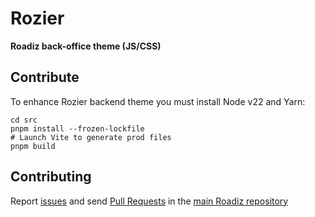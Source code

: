 # Rozier
**Roadiz back-office theme (JS/CSS)**

## Contribute

To enhance Rozier backend theme you must install Node v22 and Yarn:

```shell
cd src
pnpm install --frozen-lockfile
# Launch Vite to generate prod files
pnpm build
```

## Contributing

Report [issues](https://github.com/roadiz/core-bundle-dev-app/issues) and send [Pull Requests](https://github.com/roadiz/core-bundle-dev-app/pulls) in the [main Roadiz repository](https://github.com/roadiz/core-bundle-dev-app)
